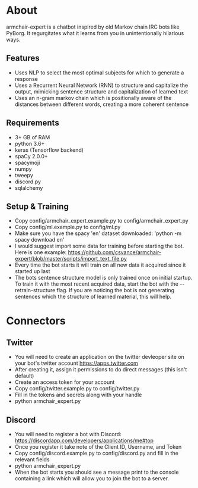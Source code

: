 # About
armchair-expert is a chatbot inspired by old Markov chain IRC bots like PyBorg. It regurgitates what it learns from you in unintentionally hilarious ways.

## Features
- Uses NLP to select the most optimal subjects for which to generate a response
- Uses a Recurrent Neural Network (RNN) to structure and capitalize the output, mimicking sentence structure and capitalization of learned text
- Uses an n-gram markov chain which is positionally aware of the distances between different words, creating a more coherent sentence

## Requirements
- 3+ GB of RAM
- python 3.6+
- keras (Tensorflow backend)
- spaCy 2.0.0+
- spacymoji
- numpy
- tweepy
- discord.py
- sqlalchemy

## Setup & Training
- Copy config/armchair_expert.example.py to config/armchair_expert.py
- Copy config/ml.example.py to config/ml.py
- Make sure you have the spacy 'en' dataset downloaded: 'python -m spacy download en'
- I would suggest import some data for training before starting the bot. Here is one example: https://github.com/csvance/armchair-expert/blob/master/scripts/import_text_file.py
- Every time the bot starts it will train on all new data it acquired since it started up last
- The bots sentence structure model is only trained once on initial startup. To train it with the most recent acquired data, start the bot with the --retrain-structure flag. If you are noticing the bot is not generating sentences which the structure of learned material, this will help.

# Connectors
## Twitter
- You will need to create an application on the twitter devleoper site on your bot's twitter account https://apps.twitter.com
- After creating it, assign it permissions to do direct messages (this isn't default)
- Create an access token for your account
- Copy config/twitter.example.py to config/twitter.py
- Fill in the tokens and secrets along with your handle
- python armchair_expert.py

## Discord
- You will need to register a bot with Discord: https://discordapp.com/developers/applications/me#top
- Once you register it take note of the Client ID, Username, and Token
- Copy config/discord.example.py to config/discord.py and fill in the relevant fields
- python armchair_expert.py
- When the bot starts you should see a message print to the console containing a link which will allow you to join the bot to a server.
